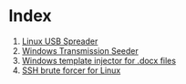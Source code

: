 # Index

1. [Linux USB Spreader](https://github.com/1d8/spreadermodules/tree/main/linux-usb-method)
2. [Windows Transmission Seeder](https://github.com/1d8/spreadermodules/tree/main/transmission-seeder)
3. [Windows template injector for .docx files](https://github.com/1d8/spreadermodules/tree/main/template-injector)
4. [SSH brute forcer for Linux](https://github.com/1d8/spreadermodules/tree/main/ssh-bruteforcer)
